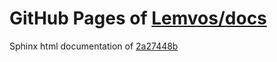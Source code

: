GitHub Pages of [Lemvos/docs](https://github.com/Lemvos/docs.git)
===
Sphinx html documentation of [2a27448b](https://github.com/Lemvos/docs/tree/2a27448bc797a0c9c05300237198824deb96f438)
